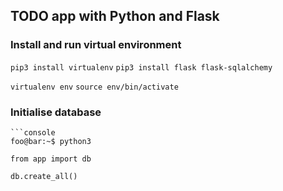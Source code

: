 ## TODO app with Python and Flask

### Install and run virtual environment

`pip3 install virtualenv`
`pip3 install flask flask-sqlalchemy`

`virtualenv env`
`source env/bin/activate`

### Initialise database

````
```console
foo@bar:~$ python3

from app import db

db.create_all()

````
